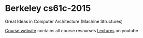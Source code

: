 # Berkeley cs61c-2015

Great Ideas in Computer Architecture (Machine Structures)

[Course website](https://www-inst.eecs.berkeley.edu//~cs61c/sp15/) contains all course resourses
[Lectures](https://www.youtube.com/playlist?list=PLhMnuBfGeCDM8pXLpqib90mDFJI-e1lpk) on youtube
